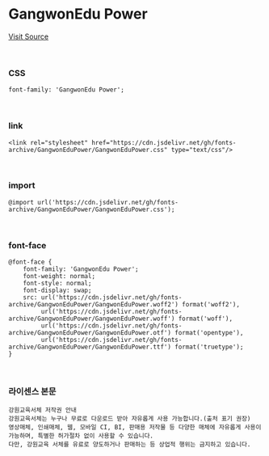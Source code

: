 # GangwonEdu Power

[Visit Source](https://blog.naver.com/happygwedu/221897547714)

&nbsp;

### CSS

```
font-family: 'GangwonEdu Power';
```

&nbsp;

### link

```
<link rel="stylesheet" href="https://cdn.jsdelivr.net/gh/fonts-archive/GangwonEduPower/GangwonEduPower.css" type="text/css"/>
```

&nbsp;

### import

```
@import url('https://cdn.jsdelivr.net/gh/fonts-archive/GangwonEduPower/GangwonEduPower.css');
```

&nbsp;

### font-face

```
@font-face {
    font-family: 'GangwonEdu Power';
    font-weight: normal;
    font-style: normal;
    font-display: swap;
    src: url('https://cdn.jsdelivr.net/gh/fonts-archive/GangwonEduPower/GangwonEduPower.woff2') format('woff2'),
         url('https://cdn.jsdelivr.net/gh/fonts-archive/GangwonEduPower/GangwonEduPower.woff') format('woff'),
         url('https://cdn.jsdelivr.net/gh/fonts-archive/GangwonEduPower/GangwonEduPower.otf') format('opentype'),
         url('https://cdn.jsdelivr.net/gh/fonts-archive/GangwonEduPower/GangwonEduPower.ttf') format('truetype');
}
```

&nbsp;

### 라이센스 본문

```
강원교육서체 저작권 안내 
강원교육서체는 누구나 무료로 다운로드 받아 자유롭게 사용 가능합니다.(출처 표기 권장) 
영상매체, 인쇄매체, 웹, 모바일 CI, BI, 판매용 저작물 등 다양한 매체에 자유롭게 사용이 가능하며, 특별한 허가절차 없이 사용할 수 있습니다. 
다만, 강원교육 서체를 유료로 양도하거나 판매하는 등 상업적 행위는 금지하고 있습니다.
```
